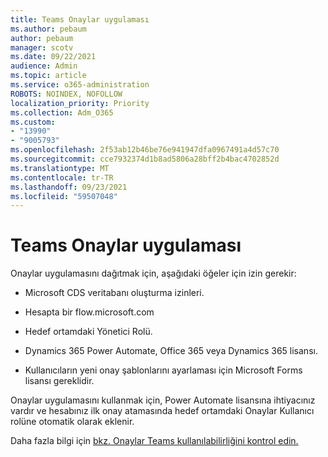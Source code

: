 ```yaml
---
title: Teams Onaylar uygulaması
ms.author: pebaum
author: pebaum
manager: scotv
ms.date: 09/22/2021
audience: Admin
ms.topic: article
ms.service: o365-administration
ROBOTS: NOINDEX, NOFOLLOW
localization_priority: Priority
ms.collection: Adm_O365
ms.custom:
- "13990"
- "9005793"
ms.openlocfilehash: 2f53ab12b46be76e941947dfa0967491a4d57c70
ms.sourcegitcommit: cce7932374d1b8ad5806a28bff2b4bac4702852d
ms.translationtype: MT
ms.contentlocale: tr-TR
ms.lasthandoff: 09/23/2021
ms.locfileid: "59507048"
---
```

# <a name="teams-approvals-app"></a>Teams Onaylar uygulaması

Onaylar uygulamasını dağıtmak için, aşağıdaki öğeler için izin gerekir:

- Microsoft CDS veritabanı oluşturma izinleri.

- Hesapta bir flow.microsoft.com

- Hedef ortamdaki Yönetici Rolü.

- Dynamics 365 Power Automate, Office 365 veya Dynamics 365 lisansı.

- Kullanıcıların yeni onay şablonlarını ayarlaması için Microsoft Forms lisansı gereklidir.

Onaylar uygulamasını kullanmak için, Power Automate lisansına ihtiyacınız vardır ve hesabınız ilk onay atamasında hedef ortamdaki Onaylar Kullanıcı rolüne otomatik olarak eklenir.

Daha fazla bilgi için [bkz. Onaylar Teams kullanılabilirliğini kontrol edin.](https://docs.microsoft.com/microsoftteams/approval-admin)